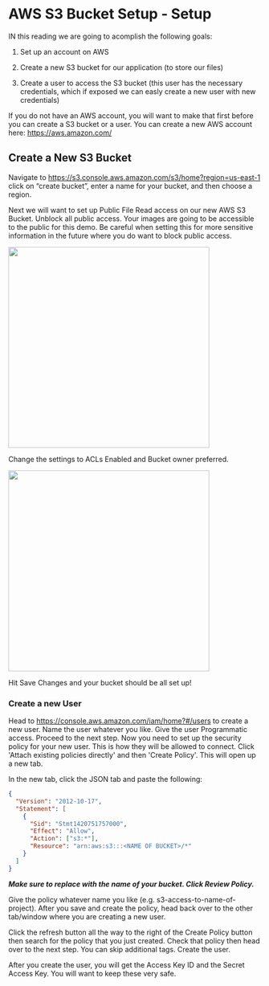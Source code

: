 # AWS S3 Bucket Setup - Setup

IN this reading we are going to acomplish the following goals:

1. Set up an account on AWS

2. Create a new S3 bucket for our application (to store our files)

3. Create a user to access the S3 bucket (this user has the necessary
   credentials, which if exposed we can easly create a new user with new
   credentials)


If you do not have an AWS account, you will want to make that first before you can create a S3 bucket or a user.  You can create a new AWS account here: https://aws.amazon.com/


## Create a New S3 Bucket


Navigate to https://s3.console.aws.amazon.com/s3/home?region=us-east-1 click on
“create bucket”, enter a name for your bucket, and then choose a region.

Next we will want to set up Public File Read access on our new AWS S3 Bucket.
Unblock all public access. Your images are going to be accessible to the public
for this demo. Be careful when setting this for more sensitive information in
the future where you do want to block public access.

<img
src='https://github.com/jamesurobertson/aws-s3-pern-demo/blob/master/assets/block-public-access.png' style='width: 400px;' />

Change the settings to ACLs Enabled and Bucket owner preferred.

<img
src='https://user-images.githubusercontent.com/89059894/168724412-e4c330de-bbc7-4729-b6a4-da18133a6de3.png'
style='width: 400px;' />

Hit Save Changes and your bucket should be all set up!  


### Create a new User


Head to https://console.aws.amazon.com/iam/home?#/users to create a new user.
Name the user whatever you like. Give the user Programmatic access. Proceed to
the next step. Now you need to set up the security policy for your new user.
This is how they will be allowed to connect. Click 'Attach existing policies
directly' and then 'Create Policy'. This will open up a new tab.

In the new tab, click the JSON tab and paste the following:
```json
{
  "Version": "2012-10-17",
  "Statement": [
    {
      "Sid": "Stmt1420751757000",
      "Effect": "Allow",
      "Action": ["s3:*"],
      "Resource": "arn:aws:s3:::<NAME OF BUCKET>/*"
    }
  ]
}
```
***Make sure to replace <NAME OF BUCKET> with the name of your bucket. Click
Review Policy.***

Give the policy whatever name you like (e.g. s3-access-to-name-of-project).
After you save and create the policy, head back over to the other tab/window
where you are creating a new user.

Click the refresh button all the way to the right of the Create Policy button
then search for the policy that you just created. Check that policy then head
over to the next step. You can skip additional tags. Create the user.

After you create the user, you will get the Access Key ID and the Secret Access
Key.   You will want to keep these very safe.
